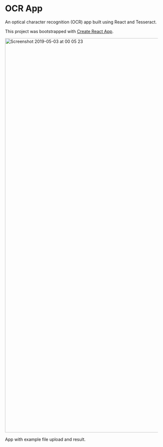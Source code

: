 # OCR App

An optical character recognition (OCR) app built using React and Tesseract.

This project was bootstrapped with [Create React App](https://github.com/facebook/create-react-app).

<img width="1297" alt="Screenshot 2019-05-03 at 00 05 23" src="https://user-images.githubusercontent.com/25869284/57112263-34ebac80-6d37-11e9-921b-30a62261997c.png">

App with example file upload and result.